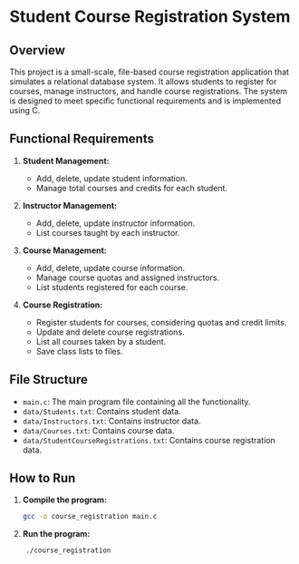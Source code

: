 # Student Course Registration System

## Overview

This project is a small-scale, file-based course registration application that simulates a relational database system. It allows students to register for courses, manage instructors, and handle course registrations. The system is designed to meet specific functional requirements and is implemented using C.

## Functional Requirements

1. **Student Management:**
   - Add, delete, update student information.
   - Manage total courses and credits for each student.

2. **Instructor Management:**
   - Add, delete, update instructor information.
   - List courses taught by each instructor.

3. **Course Management:**
   - Add, delete, update course information.
   - Manage course quotas and assigned instructors.
   - List students registered for each course.

4. **Course Registration:**
   - Register students for courses, considering quotas and credit limits.
   - Update and delete course registrations.
   - List all courses taken by a student.
   - Save class lists to files.

## File Structure

- `main.c`: The main program file containing all the functionality.
- `data/Students.txt`: Contains student data.
- `data/Instructors.txt`: Contains instructor data.
- `data/Courses.txt`: Contains course data.
- `data/StudentCourseRegistrations.txt`: Contains course registration data.

## How to Run

1. **Compile the program:**
   ```sh
   gcc -o course_registration main.c
2. **Run the program:**
```sh
    ./course_registration
